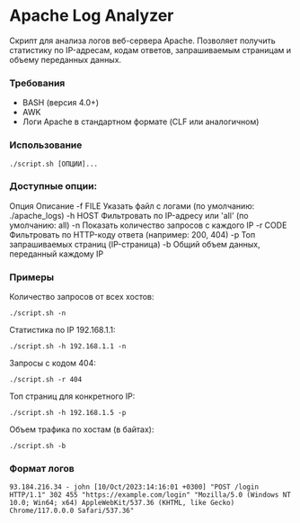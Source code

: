 # Apache Log Analyzer

Скрипт для анализа логов веб-сервера Apache. Позволяет получить статистику по IP-адресам, кодам ответов, запрашиваемым страницам и объему переданных данных.

### Требования
- BASH (версия 4.0+)
- AWK
- Логи Apache в стандартном формате (CLF или аналогичном)

### Использование

```
./script.sh [ОПЦИИ]...
```

### Доступные опции:

Опция	Описание
-f FILE	Указать файл с логами (по умолчанию: ./apache_logs)
-h HOST	Фильтровать по IP-адресу или 'all' (по умолчанию: all)
-n	    Показать количество запросов с каждого IP
-r CODE	Фильтровать по HTTP-коду ответа (например: 200, 404)
-p	    Топ запрашиваемых страниц (IP-страница)
-b	    Общий объем данных, переданный каждому IP

### Примеры

Количество запросов от всех хостов:
```
./script.sh -n
```

Статистика по IP 192.168.1.1:
```
./script.sh -h 192.168.1.1 -n
```

Запросы с кодом 404:
```
./script.sh -r 404
```

Топ страниц для конкретного IP:
```
./script.sh -h 192.168.1.5 -p
```

Объем трафика по хостам (в байтах):
```
./script.sh -b
```

### Формат логов
```
93.184.216.34 - john [10/Oct/2023:14:16:01 +0300] "POST /login HTTP/1.1" 302 455 "https://example.com/login" "Mozilla/5.0 (Windows NT 10.0; Win64; x64) AppleWebKit/537.36 (KHTML, like Gecko) Chrome/117.0.0.0 Safari/537.36"
```